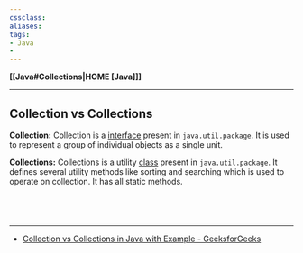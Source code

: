 ```yaml
---
cssclass:
aliases:
tags:
- Java
- 
---
```

**[[Java#Collections|HOME [Java]]]**

---
## Collection vs Collections
**Collection:** Collection is a <u>interface</u> present in `java.util.package`. It is used to represent a group of individual objects as a single unit.

**Collections:** Collections is a utility <u>class</u> present in `java.util.package`. It defines several utility methods like sorting and searching which is used to operate on collection. It has all static methods.

<br>

# 
---
- [Collection vs Collections in Java with Example - GeeksforGeeks](https://www.geeksforgeeks.org/collection-vs-collections-in-java-with-example/)